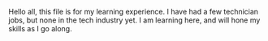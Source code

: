 Hello all, this file is for my learning experience. I have had a few technician jobs, but none in the tech industry yet. I am learning here, and will hone my skills as I go along.
